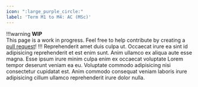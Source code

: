 ```yaml
---
icon: ":large_purple_circle:"
label: 'Term M1 to M4: AC (MSc)'
---
```

!!!warning
**WIP** <br>
This page is a work in progress. Feel free to help contribute by creating a [pull request](https://github.com/lunauii/bcit-resources/pulls)!
!!!
Reprehenderit amet duis culpa ut. Occaecat irure ea sint id adipisicing reprehenderit et est enim sunt. Anim ullamco ex aliqua aute esse magna. Esse ipsum irure minim culpa enim ex occaecat voluptate Lorem tempor deserunt veniam ea eu. Voluptate commodo adipisicing nisi consectetur cupidatat est. Anim commodo consequat veniam laboris irure adipisicing cillum ullamco reprehenderit irure dolor nulla.